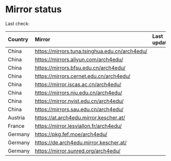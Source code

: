 <script src="./time.js"></script>
# Mirror status
Last check: <script type="text/javascript">localize(1735417308.0335746);</script>

|Country|Mirror|Last update|
|:------|:-----|:----------|
|China|https://mirrors.tuna.tsinghua.edu.cn/arch4edu/|<script type="text/javascript">localize(1735367928);</script>|
|China|https://mirrors.aliyun.com/arch4edu/|<script type="text/javascript">localize(1735367928);</script>|
|China|https://mirrors.bfsu.edu.cn/arch4edu/|<script type="text/javascript">localize(1735367928);</script>|
|China|https://mirrors.cernet.edu.cn/arch4edu/|<script type="text/javascript">localize(1735367928);</script>|
|China|https://mirror.iscas.ac.cn/arch4edu/|<script type="text/javascript">localize(1735367928);</script>|
|China|https://mirrors.nju.edu.cn/arch4edu/|<script type="text/javascript">localize(1735367928);</script>|
|China|https://mirror.nyist.edu.cn/arch4edu/|<script type="text/javascript">localize(1735367928);</script>|
|China|https://mirrors.sau.edu.cn/arch4edu/|<script type="text/javascript">localize(1731653531);</script>|
|Austria|https://at.arch4edu.mirror.kescher.at/|<script type="text/javascript">localize(1735367928);</script>|
|France|https://mirror.lesviallon.fr/arch4edu/|<script type="text/javascript">localize(1735367928);</script>|
|Germany|https://pkg.fef.moe/arch4edu/|<script type="text/javascript">localize(1735367928);</script>|
|Germany|https://de.arch4edu.mirror.kescher.at/|<script type="text/javascript">localize(1735367928);</script>|
|Germany|https://mirror.sunred.org/arch4edu/|<script type="text/javascript">localize(1735367928);</script>|

<script src="./tablefilter/tablefilter.js"></script>
<script src="./table.js"></script>